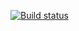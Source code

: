 [![Build status](https://ci.appveyor.com/api/projects/status/8y9ccrddw969fm2p?svg=true)](https://ci.appveyor.com/project/AnnaAksenova/transfermoney)

